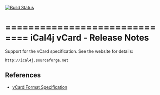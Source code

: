 [![Build Status](https://drone.io/github.com/ical4j/ical4j-vcard/status.png)](https://drone.io/github.com/ical4j/ical4j-vcard/latest)

==============================
 iCal4j vCard - Release Notes
==============================

 Support for the vCard specification. See the website for details:
 
 	http://ical4j.sourceforge.net
 

## References

* [vCard Format Specification](http://tools.ietf.org/html/rfc6350)
